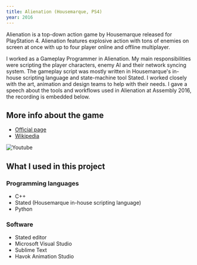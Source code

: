 ```yaml
---
title: Alienation (Housemarque, PS4)
year: 2016
---
```


Alienation is a top-down action game by Housemarque released for PlayStation 4. Alienation features explosive action with tons of enemies on screen at once with up to four player online and offline multiplayer.

I worked as a Gameplay Programmer in Alienation. My main responsibilities were scripting the player characters, enemy AI and their network syncing system. The gameplay script was mostly written in Housemarque's in-house scripting language and state-machine tool Stated. I worked closely with the art, animation and design teams to help with their needs. I gave a speech about the tools and workflows used in Alienation at Assembly 2016, the recording is embedded below.

## More info about the game

* [Official page](http://www.housemarque.com/games/alienation/)
* [Wikipedia](https://en.wikipedia.org/wiki/Alienation_(video_game))

![Youtube](youtube://ClOCOcPvUuo)

## What I used in this project
### Programming languages

* C++
* Stated (Housemarque in-house scripting language)
* Python

### Software
* Stated editor
* Microsoft Visual Studio
* Sublime Text
* Havok Animation Studio
